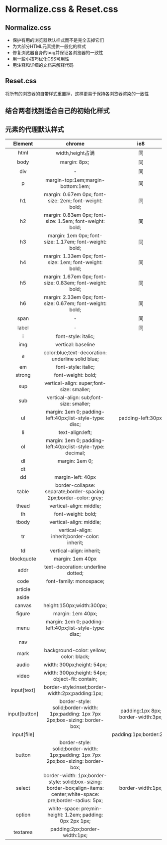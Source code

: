 # Normalize.css & Reset.css

## Normalize.css

- 保护有用的浏览器默认样式而不是完全去掉它们
- 为大部分HTML元素提供一般化的样式
- 修复浏览器自身的bug并保证各浏览器的一致性
- 用一些小技巧优化CSS可用性
- 用注释和详细的文档来解释代码

## Reset.css

将所有的浏览器的自带样式重置掉，这样更易于保持各浏览器渲染的一致性

## 结合两者找到适合自己的初始化样式

## 元素的代理默认样式

| Element | chrome | ie8 |
| :-: |  :-:  |  :-:  |
| html | width,height占满 | 同 |
| body | margin: 8px; | 同 |
| div  | - | 同 |
| p | margin-top:1em;margin-bottom:1em; | 同 | 
| h1 | margin: 0.67em 0px; font-size: 2em; font-weight: bold; | 同 |
| h2 | margin: 0.83em 0px; font-size: 1.5em; font-weight: bold; | 同 |
| h3 | margin: 1em 0px; font-size: 1.17em; font-weight: bold; | 同 |
| h4 | margin: 1.33em 0px; font-size: 1em; font-weight: bold; | 同 |
| h5 | margin: 1.67em 0px; font-size: 0.83em; font-weight: bold; | 同 |
| h6 | margin: 2.33em 0px; font-size: 0.67em; font-weight: bold; | 同 |
| span | - | 同 |
| label | - | 同 |
| i | font-style: italic; | |
| img | vertical: baseline | |
| a | color:blue;text-decoration: underline solid blue; | |
| em | font-style: italic; | |
| strong | font-weight: bold; | |
| sup | vertical-align: super;font-size: smaller; | |
| sub | vertical-align: sub;font-size: smaller; | |
| ul | margin: 1em 0; padding-left:40px;list-style-type: disc;|padding-left:30px;|
| li | text-align:left; ||
| ol | margin: 1em 0; padding-left:40px;list-style-type: decimal;| |
| dl | margin: 1em 0;| |
| dt | | |
| dd | margin-left: 40px | |
| table | border-collapse: separate;border-spacing: 2px;border-color: grey; | |
| thead | vertical-align: middle; | |
| th | font-weight: bold; | |
| tbody | vertical-align: middle; | |
| tr | vertical-align: inherit;border-color: inherit; | |
| td | vertical-align: inherit; | |
| blockquote | margin: 1em 40px | |
| addr | text-decoration: underline dotted;| |
| code | font-family: monospace; | |
| article | | |
| aside | | |
| canvas | height:150px;width:300px;| |
| figure | margin: 1em 40px; | |
| menu | margin: 1em 0; padding-left:40px;list-style-type: disc;||
| nav | | |
| mark | background-color: yellow; color: black; | |
| audio |     width: 300px;height: 54px; | |
| video |     width: 300px;height: 54px;    object-fit: contain; | |
| input[text] | border-style:inset;border-width:2px;padding:1px; | |
| input[button] | border-style: solid;border-width: 1px;padding: 1px 7px 2px;box-sizing: border-box;| padding:1px 8px; border-width:3px;|
| input[file] | | padding:1px;border:2px;|
| button | border-style: solid;border-width: 1px;padding: 1px 7px 2px;box-sizing: border-box;| |
| select | border-width: 1px;border-style: solid;box-sizing: border-box;align-items: center;white-space: pre;border-radius: 5px;| border-width:1px; |
| option | white-space: pre;min-height: 1.2em; padding: 0px 2px 1px; | |
| textarea | padding:2px;border-width:1px;|  |